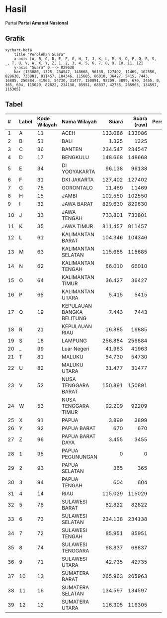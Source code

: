 # Hasil

Partai **Partai Amanat Nasional**

## Grafik

```mermaid
xychart-beta
    title "Perolehan Suara"
    x-axis [A, B, C, D, E, F, G, H, I, J, K, L, M, N, O, P, Q, R, S, _, T, U, V, W, X, Y, Z, 1, 2, 3, 4, 5, 6, 7, 8, 9, 10, 11, 12]
    y-axis "Suara" 0 --> 829630
    bar [133086, 1325, 234547, 148668, 96138, 127402, 11469, 102550, 829630, 733801, 811457, 104346, 115685, 66010, 36427, 5415, 7443, 16885, 256884, 41963, 54730, 31477, 150891, 92209, 3899, 670, 3455, 0, 365, 604, 115029, 82822, 234138, 85951, 68837, 42735, 265963, 134597, 116305]
```

## Tabel

| #  | Label | Kode Wilayah | Nama Wilayah              | Suara   | Suara (raw) | Persentase |
|:-- |:----- |:------------ |:------------------------- | -------:| -----------:| ----------:|
| 1  | A     | 11           | ACEH                      | 133.086 | 133086      | 2,48       |
| 2  | B     | 51           | BALI                      | 1.325   | 1325        | 0,02       |
| 3  | C     | 36           | BANTEN                    | 234.547 | 234547      | 4,37       |
| 4  | D     | 17           | BENGKULU                  | 148.668 | 148668      | 2,77       |
| 5  | E     | 34           | DI YOGYAKARTA             | 96.138  | 96138       | 1,79       |
| 6  | F     | 31           | DKI JAKARTA               | 127.402 | 127402      | 2,37       |
| 7  | G     | 75           | GORONTALO                 | 11.469  | 11469       | 0,21       |
| 8  | H     | 15           | JAMBI                     | 102.550 | 102550      | 1,91       |
| 9  | I     | 32           | JAWA BARAT                | 829.630 | 829630      | 15,46      |
| 10 | J     | 33           | JAWA TENGAH               | 733.801 | 733801      | 13,68      |
| 11 | K     | 35           | JAWA TIMUR                | 811.457 | 811457      | 15,12      |
| 12 | L     | 61           | KALIMANTAN BARAT          | 104.346 | 104346      | 1,94       |
| 13 | M     | 63           | KALIMANTAN SELATAN        | 115.685 | 115685      | 2,16       |
| 14 | N     | 62           | KALIMANTAN TENGAH         | 66.010  | 66010       | 1,23       |
| 15 | O     | 64           | KALIMANTAN TIMUR          | 36.427  | 36427       | 0,68       |
| 16 | P     | 65           | KALIMANTAN UTARA          | 5.415   | 5415        | 0,10       |
| 17 | Q     | 19           | KEPULAUAN BANGKA BELITUNG | 7.443   | 7443        | 0,14       |
| 18 | R     | 21           | KEPULAUAN RIAU            | 16.885  | 16885       | 0,31       |
| 19 | S     | 18           | LAMPUNG                   | 256.884 | 256884      | 4,79       |
| 20 | _     | 99           | Luar Negeri               | 41.963  | 41963       | 0,78       |
| 21 | T     | 81           | MALUKU                    | 54.730  | 54730       | 1,02       |
| 22 | U     | 82           | MALUKU UTARA              | 31.477  | 31477       | 0,59       |
| 23 | V     | 52           | NUSA TENGGARA BARAT       | 150.891 | 150891      | 2,81       |
| 24 | W     | 53           | NUSA TENGGARA TIMUR       | 92.209  | 92209       | 1,72       |
| 25 | X     | 91           | PAPUA                     | 3.899   | 3899        | 0,07       |
| 26 | Y     | 92           | PAPUA BARAT               | 670     | 670         | 0,01       |
| 27 | Z     | 96           | PAPUA BARAT DAYA          | 3.455   | 3455        | 0,06       |
| 28 | 1     | 95           | PAPUA PEGUNUNGAN          | 0       | 0           | 0,00       |
| 29 | 2     | 93           | PAPUA SELATAN             | 365     | 365         | 0,01       |
| 30 | 3     | 94           | PAPUA TENGAH              | 604     | 604         | 0,01       |
| 31 | 4     | 14           | RIAU                      | 115.029 | 115029      | 2,14       |
| 32 | 5     | 76           | SULAWESI BARAT            | 82.822  | 82822       | 1,54       |
| 33 | 6     | 73           | SULAWESI SELATAN          | 234.138 | 234138      | 4,36       |
| 34 | 7     | 72           | SULAWESI TENGAH           | 85.951  | 85951       | 1,60       |
| 35 | 8     | 74           | SULAWESI TENGGARA         | 68.837  | 68837       | 1,28       |
| 36 | 9     | 71           | SULAWESI UTARA            | 42.735  | 42735       | 0,80       |
| 37 | 10    | 13           | SUMATERA BARAT            | 265.963 | 265963      | 4,96       |
| 38 | 11    | 16           | SUMATERA SELATAN          | 134.597 | 134597      | 2,51       |
| 39 | 12    | 12           | SUMATERA UTARA            | 116.305 | 116305      | 2,17       |



